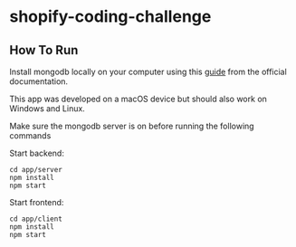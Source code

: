 # shopify-coding-challenge

## How To Run
Install mongodb locally on your computer using this [guide](https://docs.mongodb.com/manual/administration/install-community/) from the official documentation.

This app was developed on a macOS device but should also work on Windows and Linux.

Make sure the mongodb server is on before running the following commands

Start backend:
```
cd app/server
npm install
npm start
```

Start frontend:
```
cd app/client
npm install
npm start
```
